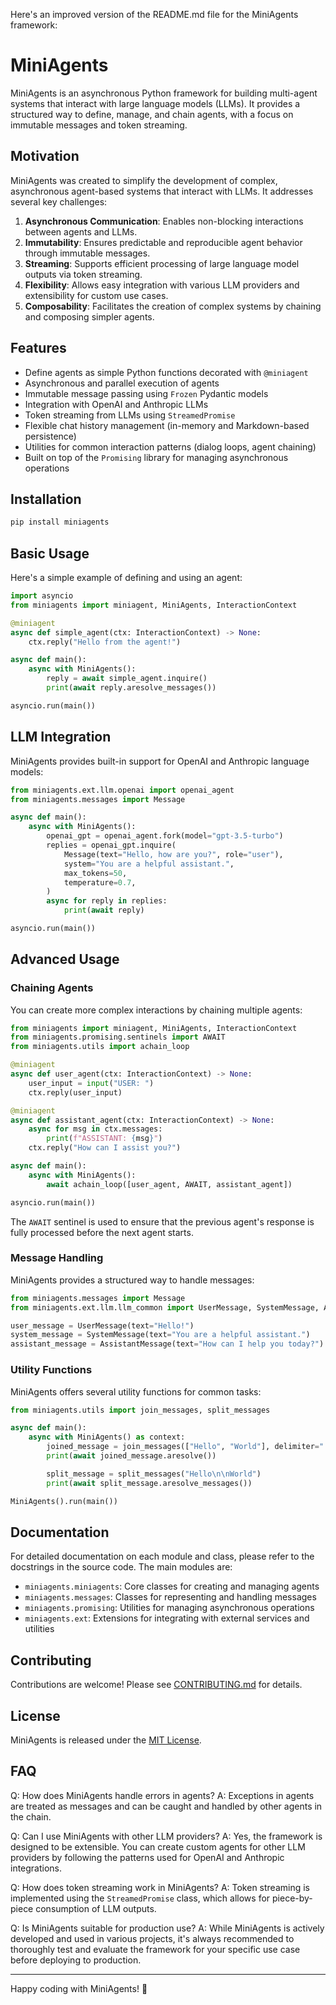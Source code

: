 Here's an improved version of the README.md file for the MiniAgents framework:

# MiniAgents

MiniAgents is an asynchronous Python framework for building multi-agent systems that interact with large language models (LLMs). It provides a structured way to define, manage, and chain agents, with a focus on immutable messages and token streaming.

## Motivation

MiniAgents was created to simplify the development of complex, asynchronous agent-based systems that interact with LLMs. It addresses several key challenges:

1. **Asynchronous Communication**: Enables non-blocking interactions between agents and LLMs.
2. **Immutability**: Ensures predictable and reproducible agent behavior through immutable messages.
3. **Streaming**: Supports efficient processing of large language model outputs via token streaming.
4. **Flexibility**: Allows easy integration with various LLM providers and extensibility for custom use cases.
5. **Composability**: Facilitates the creation of complex systems by chaining and composing simpler agents.

## Features

- Define agents as simple Python functions decorated with `@miniagent`
- Asynchronous and parallel execution of agents
- Immutable message passing using `Frozen` Pydantic models
- Integration with OpenAI and Anthropic LLMs
- Token streaming from LLMs using `StreamedPromise`
- Flexible chat history management (in-memory and Markdown-based persistence)
- Utilities for common interaction patterns (dialog loops, agent chaining)
- Built on top of the `Promising` library for managing asynchronous operations

## Installation

```bash
pip install miniagents
```

## Basic Usage

Here's a simple example of defining and using an agent:

```python
import asyncio
from miniagents import miniagent, MiniAgents, InteractionContext

@miniagent
async def simple_agent(ctx: InteractionContext) -> None:
    ctx.reply("Hello from the agent!")

async def main():
    async with MiniAgents():
        reply = await simple_agent.inquire()
        print(await reply.aresolve_messages())

asyncio.run(main())
```

## LLM Integration

MiniAgents provides built-in support for OpenAI and Anthropic language models:

```python
from miniagents.ext.llm.openai import openai_agent
from miniagents.messages import Message

async def main():
    async with MiniAgents():
        openai_gpt = openai_agent.fork(model="gpt-3.5-turbo")
        replies = openai_gpt.inquire(
            Message(text="Hello, how are you?", role="user"),
            system="You are a helpful assistant.",
            max_tokens=50,
            temperature=0.7,
        )
        async for reply in replies:
            print(await reply)

asyncio.run(main())
```

## Advanced Usage

### Chaining Agents

You can create more complex interactions by chaining multiple agents:

```python
from miniagents import miniagent, MiniAgents, InteractionContext
from miniagents.promising.sentinels import AWAIT
from miniagents.utils import achain_loop

@miniagent
async def user_agent(ctx: InteractionContext) -> None:
    user_input = input("USER: ")
    ctx.reply(user_input)

@miniagent
async def assistant_agent(ctx: InteractionContext) -> None:
    async for msg in ctx.messages:
        print(f"ASSISTANT: {msg}")
    ctx.reply("How can I assist you?")

async def main():
    async with MiniAgents():
        await achain_loop([user_agent, AWAIT, assistant_agent])

asyncio.run(main())
```

The `AWAIT` sentinel is used to ensure that the previous agent's response is fully processed before the next agent starts.

### Message Handling

MiniAgents provides a structured way to handle messages:

```python
from miniagents.messages import Message
from miniagents.ext.llm.llm_common import UserMessage, SystemMessage, AssistantMessage

user_message = UserMessage(text="Hello!")
system_message = SystemMessage(text="You are a helpful assistant.")
assistant_message = AssistantMessage(text="How can I help you today?")
```

### Utility Functions

MiniAgents offers several utility functions for common tasks:

```python
from miniagents.utils import join_messages, split_messages

async def main():
    async with MiniAgents() as context:
        joined_message = join_messages(["Hello", "World"], delimiter=" ")
        print(await joined_message.aresolve())

        split_message = split_messages("Hello\n\nWorld")
        print(await split_message.aresolve_messages())

MiniAgents().run(main())
```

## Documentation

For detailed documentation on each module and class, please refer to the docstrings in the source code. The main modules are:

- `miniagents.miniagents`: Core classes for creating and managing agents
- `miniagents.messages`: Classes for representing and handling messages
- `miniagents.promising`: Utilities for managing asynchronous operations
- `miniagents.ext`: Extensions for integrating with external services and utilities

## Contributing

Contributions are welcome! Please see [CONTRIBUTING.md](CONTRIBUTING.md) for details.

## License

MiniAgents is released under the [MIT License](LICENSE).

## FAQ

Q: How does MiniAgents handle errors in agents?
A: Exceptions in agents are treated as messages and can be caught and handled by other agents in the chain.

Q: Can I use MiniAgents with other LLM providers?
A: Yes, the framework is designed to be extensible. You can create custom agents for other LLM providers by following the patterns used for OpenAI and Anthropic integrations.

Q: How does token streaming work in MiniAgents?
A: Token streaming is implemented using the `StreamedPromise` class, which allows for piece-by-piece consumption of LLM outputs.

Q: Is MiniAgents suitable for production use?
A: While MiniAgents is actively developed and used in various projects, it's always recommended to thoroughly test and evaluate the framework for your specific use case before deploying to production.

---

Happy coding with MiniAgents! 🚀
